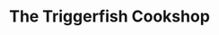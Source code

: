 ---
title: "The Triggerfish Cookshop"
url: /blackrock/the-triggerfish-cookshop/
shop: Haushaltsartikel
---